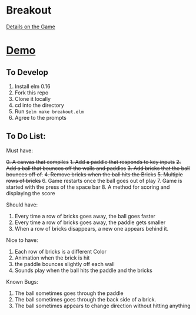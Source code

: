 # Breakout

[Details on the Game](https://en.wikipedia.org/wiki/Breakout_(video_game))

# [Demo](http://jeffreyleebaird.com/breakout)

## To Develop

1. Install elm 0.16
2. Fork this repo
3. Clone it locally
4. cd into the directory
5. Run `$elm make breakout.elm`
6. Agree to the prompts

## To Do List:

Must have:

~~0. A canvas that compiles~~
~~1. Add a paddle that responds to key inputs~~
~~2. Add a ball that bounces off the walls and paddles~~
~~3. Add bricks that the ball bounces off of.~~
~~4. Remove bricks when the ball hits the Bricks~~
~~5. Multiple rows of bricks~~
6. Game restarts once the ball goes out of play
7. Game is started with the press of the space bar
8. A method for scoring and displaying the score

Should have:

1. Every time a row of bricks goes away, the ball goes faster
2. Every time a row of bricks goes away, the paddle gets smaller
3. When a row of bricks disappears, a new one appears behind it.

Nice to have:

1. Each row of bricks is a different Color
2. Animation when the brick is hit
3. the paddle bounces slightly off each wall
4. Sounds play when the ball hits the paddle and the bricks

Known Bugs:
1. The ball sometimes goes through the paddle
2. The ball sometimes goes through the back side of a brick.
3. The ball sometimes appears to change direction without hitting anything
